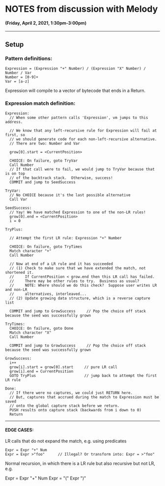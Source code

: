 # NOTES from discussion with Melody

#### (Friday, April 2, 2021, 1:30pm-3:00pm)
---

## Setup

### Pattern definitions:
    Expression = (Expression "+" Number) / (Expression "X" Number) / Number / Var
    Number = [0-9]+
    Var = [a-z]

Expression will compile to a vector of bytecode that ends in a Return.

### Expression match definition:
    Expression:
      // When some other pattern calls 'Expression', vm jumps to this address.

      // We know that any left-recursive rule for Expression will fail at first, so
      // we should generate code for each non-left-recursive alternative.
      // There are two: Number and Var

      grow[0].start = <CurrentPosition>

      CHOICE: On failure, goto TryVar
      Call Number
      // If that call were to fail, we would jump to TryVar because that is on top
      // of the backtrack stack.  Otherwise, success!
      COMMIT and jump to SeedSuccess

    TryVar:
      // No CHOICE because it's the last possible alternative
      Call Var

    SeedSuccess:
      // Yay! We have matched Expression to one of the non-LR rules!
      grow[0].end = <CurrentPosition>
      i = 0

    TryPlus:

      // Attempt the first LR rule: Expression "+" Number

      CHOICE: On failure, goto TryTimes
      Match character "+"
      Call Number

      // Now at end of a LR rule and it has succeeded
      // (1) Check to make sure that we have extended the match, not shortened it.
      //     If CurrentPosition < grow.end then this LR call has failed.
      //     There may be other rules to try.  Business as usual?
      //     NOTE: Where should we do this check?  Suppose user writes LR and non-LR
      //     alternatives, interleaved...
      // (2) Update growing data structure, which is a reverse capture list

      COMMIT and jump to GrowSuccess     // Pop the choice off stack because the seed was successfully grown

    TryTimes:
      CHOICE: On failure, goto Done
      Match character "X"
      Call Number

      COMMIT and jump to GrowSuccess     // Pop the choice off stack because the seed was successfully grown

    GrowSuccess:
      i++
      grow[i].start = grow[0].start     // pure LR call
      grow[i].end = CurrentPosition
      GOTO TryPlus                      // jump back to attempt the first LR rule

    Done:
      // If there were no captures, we could just RETURN here.
      // But, captures that accrued during the match to Expression must be saved
      // onto the global capture stack before we return.
      PUSH results onto capture stack (backwards from i down to 0)
      Return


---

#### EDGE CASES:

LR calls that do not expand the match, e.g. using predicates

    Expr = Expr "+" Num
    Expr = Expr >"foo"      // Illegal? Or transform into: Expr = >"foo"

Normal recursion, in which there is a LR rule but also recursive but not LR,
e.g.

  Expr = Expr "+" Num
  Expr = "(" Expr ")"

